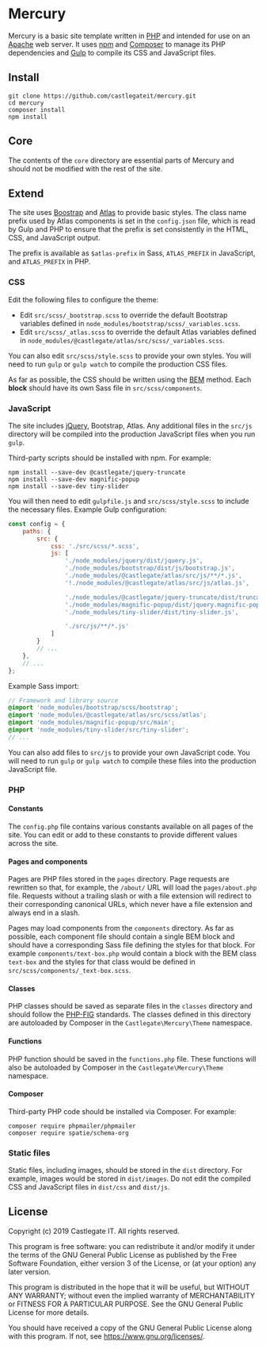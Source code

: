 # Mercury

Mercury is a basic site template written in [PHP](https://www.php.net/) and intended for use on an [Apache](https://httpd.apache.org/) web server. It uses [npm](https://www.npmjs.com/) and [Composer](https://getcomposer.org/) to manage its PHP dependencies and [Gulp](https://gulpjs.com/) to compile its CSS and JavaScript files.

## Install

    git clone https://github.com/castlegateit/mercury.git
    cd mercury
    composer install
    npm install

## Core

The contents of the `core` directory are essential parts of Mercury and should not be modified with the rest of the site.

## Extend

The site uses [Boostrap](https://getbootstrap.com/) and [Atlas](https://github.com/castlegateit/atlas) to provide basic styles. The class name prefix used by Atlas components is set in the `config.json` file, which is read by Gulp and PHP to ensure that the prefix is set consistently in the HTML, CSS, and JavaScript output.

The prefix is available as `$atlas-prefix` in Sass, `ATLAS_PREFIX` in JavaScript, and `ATLAS_PREFIX` in PHP.

### CSS

Edit the following files to configure the theme:

*   Edit `src/scss/_bootstrap.scss` to override the default Bootstrap variables defined in `node_modules/bootstrap/scss/_variables.scss`.
*   Edit `src/scss/_atlas.scss` to override the default Atlas variables defined in `node_modules/@castlegate/atlas/src/scss/_variables.scss`.

You can also edit `src/scss/style.scss` to provide your own styles. You will need to run `gulp` or `gulp watch` to compile the production CSS files.

As far as possible, the CSS should be written using the [BEM](http://getbem.com/) method. Each __block__ should have its own Sass file in `src/scss/components`.

### JavaScript

The site includes [jQuery](https://jquery.com/), Bootstrap, Atlas. Any additional files in the `src/js` directory will be compiled into the production JavaScript files when you run `gulp`.

Third-party scripts should be installed with npm. For example:

    npm install --save-dev @castlegate/jquery-truncate
    npm install --save-dev magnific-popup
    npm install --save-dev tiny-slider

You will then need to edit `gulpfile.js` and `src/scss/style.scss` to include the necessary files. Example Gulp configuration:

~~~ javascript
const config = {
    paths: {
        src: {
            css: './src/scss/*.scss',
            js: [
                './node_modules/jquery/dist/jquery.js',
                './node_modules/bootstrap/dist/js/bootstrap.js',
                './node_modules/@castlegate/atlas/src/js/**/*.js',
                '!./node_modules/@castlegate/atlas/src/js/atlas.js',

                './node_modules/@castlegate/jquery-truncate/dist/truncate.js',
                './node_modules/magnific-popup/dist/jquery.magnific-popup.js',
                './node_modules/tiny-slider/dist/tiny-slider.js',

                './src/js/**/*.js'
            ]
        }
        // ...
    },
    // ...
};
~~~

Example Sass import:

~~~ scss
// Framework and library source
@import 'node_modules/bootstrap/scss/bootstrap';
@import 'node_modules/@castlegate/atlas/src/scss/atlas';
@import 'node_modules/magnific-popup/src/main';
@import 'node_modules/tiny-slider/src/tiny-slider';
// ...
~~~

You can also add files to `src/js` to provide your own JavaScript code. You will need to run `gulp` or `gulp watch` to compile these files into the production JavaScript file.

### PHP

#### Constants

The `config.php` file contains various constants available on all pages of the site. You can edit or add to these constants to provide different values across the site.

#### Pages and components

Pages are PHP files stored in the `pages` directory. Page requests are rewritten so that, for example, the `/about/` URL will load the `pages/about.php` file. Requests without a trailing slash or with a file extension will redirect to their corresponding canonical URLs, which never have a file extension and always end in a slash.

Pages may load components from the `components` directory. As far as possible, each component file should contain a single BEM block and should have a corresponding Sass file defining the styles for that block. For example `components/text-box.php` would contain a block with the BEM class `text-box` and the styles for that class would be defined in `src/scss/components/_text-box.scss`.

#### Classes

PHP classes should be saved as separate files in the `classes` directory and should follow the [PHP-FIG](https://www.php-fig.org/) standards. The classes defined in this directory are autoloaded by Composer in the `Castlegate\Mercury\Theme` namespace.

#### Functions

PHP function should be saved in the `functions.php` file. These functions will also be autoloaded by Composer in the `Castlegate\Mercury\Theme` namespace.

#### Composer

Third-party PHP code should be installed via Composer. For example:

    composer require phpmailer/phpmailer
    composer require spatie/schema-org

### Static files

Static files, including images, should be stored in the `dist` directory. For example, images would be stored in `dist/images`. Do not edit the compiled CSS and JavaScript files in `dist/css` and `dist/js`.

## License

Copyright (c) 2019 Castlegate IT. All rights reserved.

This program is free software: you can redistribute it and/or modify it under the terms of the GNU General Public License as published by the Free Software Foundation, either version 3 of the License, or (at your option) any later version.

This program is distributed in the hope that it will be useful, but WITHOUT ANY WARRANTY; without even the implied warranty of MERCHANTABILITY or FITNESS FOR A PARTICULAR PURPOSE. See the GNU General Public License for more details.

You should have received a copy of the GNU General Public License along with this program. If not, see <https://www.gnu.org/licenses/>.
